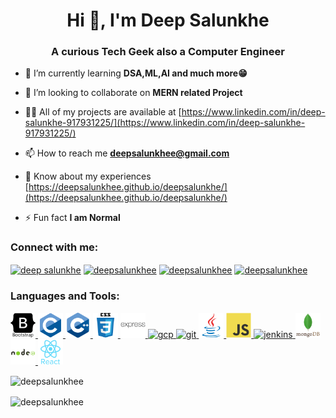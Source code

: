 <h1 align="center">Hi 👋, I'm Deep Salunkhe</h1>
<h3 align="center">A curious Tech Geek also a Computer Engineer</h3>

- 🌱 I’m currently learning **DSA,ML,AI and much more😁**

- 👯 I’m looking to collaborate on **MERN related Project**

- 👨‍💻 All of my projects are available at [https://www.linkedin.com/in/deep-salunkhe-917931225/](https://www.linkedin.com/in/deep-salunkhe-917931225/)

- 📫 How to reach me **deepsalunkhee@gmail.com**

- 📄 Know about my experiences [https://deepsalunkhee.github.io/deepsalunkhe/](https://deepsalunkhee.github.io/deepsalunkhe/)

- ⚡ Fun fact **I am Normal**

<h3 align="left">Connect with me:</h3>
<p align="left">
<a href="https://linkedin.com/in/deep salunkhe" target="blank"><img align="center" src="https://raw.githubusercontent.com/rahuldkjain/github-profile-readme-generator/master/src/images/icons/Social/linked-in-alt.svg" alt="deep salunkhe" height="30" width="40" /></a>
<a href="https://www.codechef.com/users/deepsalunkhee" target="blank"><img align="center" src="https://cdn.jsdelivr.net/npm/simple-icons@3.1.0/icons/codechef.svg" alt="deepsalunkhee" height="30" width="40" /></a>
<a href="https://codeforces.com/profile/deepsalunkhee" target="blank"><img align="center" src="https://raw.githubusercontent.com/rahuldkjain/github-profile-readme-generator/master/src/images/icons/Social/codeforces.svg" alt="deepsalunkhee" height="30" width="40" /></a>
<a href="https://auth.geeksforgeeks.org/user/deepsalunkhee" target="blank"><img align="center" src="https://raw.githubusercontent.com/rahuldkjain/github-profile-readme-generator/master/src/images/icons/Social/geeks-for-geeks.svg" alt="deepsalunkhee" height="30" width="40" /></a>
</p>

<h3 align="left">Languages and Tools:</h3>
<p align="left"> <a href="https://getbootstrap.com" target="_blank" rel="noreferrer"> <img src="https://raw.githubusercontent.com/devicons/devicon/master/icons/bootstrap/bootstrap-plain-wordmark.svg" alt="bootstrap" width="40" height="40"/> </a> <a href="https://www.cprogramming.com/" target="_blank" rel="noreferrer"> <img src="https://raw.githubusercontent.com/devicons/devicon/master/icons/c/c-original.svg" alt="c" width="40" height="40"/> </a> <a href="https://www.w3schools.com/cpp/" target="_blank" rel="noreferrer"> <img src="https://raw.githubusercontent.com/devicons/devicon/master/icons/cplusplus/cplusplus-original.svg" alt="cplusplus" width="40" height="40"/> </a> <a href="https://www.w3schools.com/css/" target="_blank" rel="noreferrer"> <img src="https://raw.githubusercontent.com/devicons/devicon/master/icons/css3/css3-original-wordmark.svg" alt="css3" width="40" height="40"/> </a> <a href="https://expressjs.com" target="_blank" rel="noreferrer"> <img src="https://raw.githubusercontent.com/devicons/devicon/master/icons/express/express-original-wordmark.svg" alt="express" width="40" height="40"/> </a> <a href="https://cloud.google.com" target="_blank" rel="noreferrer"> <img src="https://www.vectorlogo.zone/logos/google_cloud/google_cloud-icon.svg" alt="gcp" width="40" height="40"/> </a> <a href="https://git-scm.com/" target="_blank" rel="noreferrer"> <img src="https://www.vectorlogo.zone/logos/git-scm/git-scm-icon.svg" alt="git" width="40" height="40"/> </a> <a href="https://www.java.com" target="_blank" rel="noreferrer"> <img src="https://raw.githubusercontent.com/devicons/devicon/master/icons/java/java-original.svg" alt="java" width="40" height="40"/> </a> <a href="https://developer.mozilla.org/en-US/docs/Web/JavaScript" target="_blank" rel="noreferrer"> <img src="https://raw.githubusercontent.com/devicons/devicon/master/icons/javascript/javascript-original.svg" alt="javascript" width="40" height="40"/> </a> <a href="https://www.jenkins.io" target="_blank" rel="noreferrer"> <img src="https://www.vectorlogo.zone/logos/jenkins/jenkins-icon.svg" alt="jenkins" width="40" height="40"/> </a> <a href="https://www.mongodb.com/" target="_blank" rel="noreferrer"> <img src="https://raw.githubusercontent.com/devicons/devicon/master/icons/mongodb/mongodb-original-wordmark.svg" alt="mongodb" width="40" height="40"/> </a> <a href="https://nodejs.org" target="_blank" rel="noreferrer"> <img src="https://raw.githubusercontent.com/devicons/devicon/master/icons/nodejs/nodejs-original-wordmark.svg" alt="nodejs" width="40" height="40"/> </a> <a href="https://reactjs.org/" target="_blank" rel="noreferrer"> <img src="https://raw.githubusercontent.com/devicons/devicon/master/icons/react/react-original-wordmark.svg" alt="react" width="40" height="40"/> </a> </p>

<p><img align="center" src="https://github-readme-stats.vercel.app/api/top-langs?username=deepsalunkhee&show_icons=true&locale=en&layout=compact" alt="deepsalunkhee" /></p>

<p><img align="center" src="https://github-readme-streak-stats.herokuapp.com/?user=deepsalunkhee&" alt="deepsalunkhee" /></p>

<!---
deepsalunkhee/deepsalunkhee is a ✨ special ✨ repository because its `README.md` (this file) appears on your GitHub profile.
You can click the Preview link to take a look at your changes.
--->
